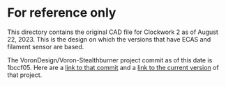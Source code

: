 # For reference only

This directory contains the original CAD file for Clockwork 2 as of August 22, 2023.
This is the design on which the versions that have ECAS and filament sensor are based.

The VoronDesign/Voron-Stealthburner project commit as of this date is 1bccf05. Here 
are a [link to that commit](https://github.com/VoronDesign/Voron-Stealthburner/tree/1bccf0543f40741243d81505c4ad5406eb822715) 
and a [link to the current version](https://github.com/VoronDesign/Voron-Stealthburner) 
of that project.


